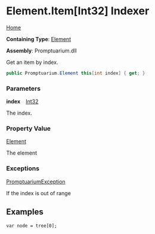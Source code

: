 # Element\.Item\[Int32\] Indexer

[Home](../../../README.md)

**Containing Type**: [Element](../README.md)

**Assembly**: Promptuarium\.dll

  
Get an item by index\.

```csharp
public Promptuarium.Element this[int index] { get; }
```

### Parameters

**index** &ensp; [Int32](https://docs.microsoft.com/en-us/dotnet/api/system.int32)

The index\.

### Property Value

[Element](../README.md)

The element

### Exceptions

[PromptuariumException](../../PromptuariumException/README.md)

If the index is out of range

## Examples

```
var node = tree[0];
```

